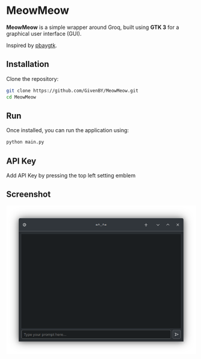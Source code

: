 # MeowMeow

**MeowMeow** is a simple wrapper around Groq, built using **GTK 3** for a graphical user interface (GUI).

Inspired by [pbaygtk](https://github.com/aspizu/pbaygtk/).

## Installation

Clone the repository:

```bash
git clone https://github.com/GivenBY/MeowMeow.git
cd MeowMeow
```

## Run

Once installed, you can run the application using:

```bash
python main.py
```

## API Key

Add API Key by pressing the top left setting emblem

## Screenshot

<img align="center" src="./bg.png" alt="MeowMeow screenshot">
